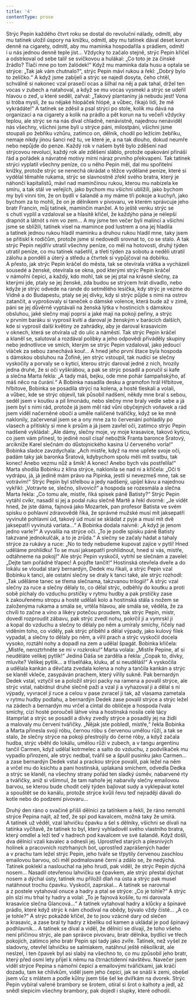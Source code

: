 ```yaml
---
title: '4'
contentType: prose
---
```


  

Strýc Pepin každého čtvrt roku se dostal do revoluční nálady, odmítl, aby mu tatínek uložil úspory na knížku, odmítl, aby mu tatínek dával deset korun denně na cigarety, odmítl, aby mu maminka hospodařila s prádlem, odmítl i u nás jednou denně teple jíst… Vždycky to začalo stejně, strýc Pepin křičel a odstrkoval od sebe talíř se svíčkovou a hulákal: „Co toto je za čínské žrádlo? Tlačí mne po tom žalódek!“ Když mu maminka dala husu a optala se strýce: „Tak jak vám chutnalo?“, strýc Pepin mávl rukou a řekl: „Dobrý bylo to zelíčko.“ A když jsme zabíjeli a strýc se najedl dosyta, čeho chtěl, schválně si nakonec vzal prasečí ocas a šilhal na něj a pak tahal, držel ten vocas v zubech a natahoval, a když se mu vocas vysmekl a strýc se udeřil hlavou o zeď, u které seděl, zařval: „Takový plan­taniny já nebudu jest! Vona si tróba myslí, že su nějaké hlopáček hlópé, a vůbec, říkajó lidi, že mě vykrádáte!“ A tatínek se zděsil a psal strýci po stole, kolik mu dává na organizaci a na cigarety a kolik na prádlo a pět korun na tu večeři vždycky teplou, ale strýc se na nás díval chladně, nenávistně, najednou nenáviděl nás všechny, všichni jsme byli u strýce páni, milostpáni, všichni jsme stoupali po žebříku vzhůru, zatímco on, dělník, chodil po ležícím žebříku, nemaje nikdy jinou šanci než tu, ve které je, a na tak dlouho, dokud neumře nebo nepůjde do penze. Každý rok v našem bytě bylo zděšení nad strýcovou revolucí, každý rok ale zděšení sláblo, protože opakování přináší řád a pořádek a návratné motivy mírní náraz prvního překvapení. Tak tatínek strýci vyplatil všechny peníze, co u něho Pepin měl, dal mu spořitelní knížky, protože strýc se nenechá okrádat o těžce vydělané peníze, které si vydělal těmahle rukama, strýc se slavnostně zřekl svého bratra, který je náhončí kapitalistů, mávl nad maminčinou rukou, kterou mu nabízela ke smíru, a tak stál ve veřejích, jako bychom mu všichni ublížili, jako bychom my byli vinni tím, že on bydlí v šalandě a my máme tři pokoje a kuchyň, jako bychom za to mohli, že on je dělníkem v pivovaru, ve kterém správcuje jeho bratr Francin, můj tatínek, maminčin manžel. A to ještě venku strýc se s chutí vyplil a vzdaloval se a hlasitě křičel, že každýho pána je nélepší drapnót a látnót s nim vo zem… A my jsme ten večer byli malincí a všichni jsme se sblížili, tatínek visel na mamince pod lustrem a ona jej hladila a tatínek jednou rukou hladil maminku a druhou rukou hladil mne, taky jsem se přitiskl k rodičům, protože jsme si nedovedli srovnat to, co se stalo. A tak strýc Pepin nejdřív utratil všechny peníze, co měl na hotovosti, druhý týden utratil peníze, co mu tatínek našetřil, a třetí týden za sobotu a neděli utratil zálohu a pondělí a úterý a středu a čtvrtek si vypůjčoval na dobírku. A přesto, jak strýc Pepin kráčel do města, tak se otevírala vrátka a vycházeli sousedé a ženské, otevírala se okna, pod kterými strýc Pepin kráčel v námořní čepici, a každý, kdo mohl, tak se jej ptal na krásné slečny, za kterými jde, ptaly se jej ženské, zda budou se strýcem hrát divadlo, nebo kdyže je strýc odvede na rande do setmělého lesíčka, kdy strýc je vezme do Vídně a do Budapestu, ptaly se jej dívky, kdy si strýc půjde s nimi na ostrov zatančit, a vyprošovaly si taneček o dámské volence, která bude až v zimě, páni se jej důvěrně vyptávali na ženská lýtka v hostincích s dámskou obsluhou, jaké slečny mají poprsí a jaké mají na pokoji peřiny, a strýc v prvním baráku si vyprosil kvítí a daroval je ženským v barácích dalších, kde si vyprosil další květiny ze zahrádky, aby je daroval krasavicím v oknech, která se otvírala už do ulic a náměstí. Tak strýc Pepin kráčel a klaněl se, salutoval a rozdával polibky a jeho odpovědi přiváděly skupiny nebo jednotlivce ve smích, kterým se strýc Pepin vzdaloval, jako jedoucí vláček za sebou zanechává kouř… A hned jeho první štace byla hospoda s dámskou obsluhou na Žofíně, jen strýc vstoupil, tak nudící se slečny vyskočily a porvaly se o kytici, kterou strýc daroval jedné z nich, hrozily jedna druhé, že si oči vyškrábou, a pak se strýc posadil a poručil si kafe a slečna Marta řekla: „A tady máš, bejku, ode mne pohár šampaňskýho, ať máš něco na čurání.“ A Bobinka nasadila desku a gramofon hrál Hřbitove, hřbitove, Bobinka se posadila strýci na kolena, a hosté tleskali a volali, a vůbec, kde se strýc objevil, tak působil nadšení, někdy mne bral s sebou, seděl jsem v koutku a pil limonádu, nebo slečny mne braly vedle sebe a já jsem byl s nimi rád, protože já jsem měl rád vůni obyčejných voňavek a rád jsem viděl načerněné obočí a uměle nalíčené tvářičky, když se ke mně naklonily, začervenal jsem se a ony mne za to červenání pohladily po vlasech a přitiskly si mne k prsům a já jsem zavřel oči, zatímco strýc Pepin nadšeně vykládal: „Ale dámy, slečny moje, vy moje krasavice, takovó kyticu, co jsem vám přinesl, to jedině nosil císař nebožtík Franta baronce Šratový, arcikníže Karel slečnám do důstojnického kasina U červeného vorla!“ Bobinka sladce zavzdychala: „Ach mistře, když na mne upřete svoje oči, padám taky jak baronka Šratová, kdybychom spolu měli mít svatbu, tak konec! Anebo vezmu nůž a šmik! A konec! Anebo bych vás postřelila!“ Marta shodila Bobinku z klína strýce, naklonila se nad ni a křičela: „Oči ti vydrápu, já, já jedině mám právo na Pipinka, jestli si nevezmeš mne, tak se votrávím!“ Strýc Pepin byl střelbou a jedy nadšený, upíjel kávu a najednou vykřikl: „Votravte se, slečno, slivovicí!“ a hospoda se rozesmála a slečna Marta řekla: „Co tomu ale, mistře, říká spisek páně Batisty?“ Strýc Pepin vytáhl cvikr, nasadil si jej a podal ruku slečně Martě a řekl dvorně: „Je vidět hned, že jste dáma, fajnová jako Mozartek, pan profesor Batista ve svém spisku o pohlavní zdravovědě říká, že správné mužské musí mít jaksepatří vyvinuté pohlavní úd, takový úd musí se skládat z pyje a musí mít dvě jaksepatří vyvinutá varlata…“ A Bobinka dodala naivně: „A když je jenom jedno varle?“ A vyvalila na strýce oči. „To je podle spisku páně Batisty takzvané jednokulčák, a to je zrůda.“ A slečny se začaly hádat a tahaly strýce za rukávy a ruce: „No to tedy nebudeme kupovat zajíce v pytli! Hned uděláme prohlídku! To se musí jaksepatří prohlídnout, hned si vás, mistře, odtáhneme na pokoj!“ Ale strýc Pepin vyskočil, vytrhl se slečnám a zavelel: „Dejte tam pořádné třapec! A pojďte tančit!“ Hostinská otevřela dveře a do lokálu se vloudal starý bernardýn, Dedek mu říkali, a strýc Pepin vzal Bobinku k tanci, ale ostatní slečny se draly k tanci také, ale strýc rozhodl: „Tak uděláme tanec se třema slečnama, takzvanou trilogii!“ A strýc vzal slečny za ruce a slečny dělaly to, co dělal strýc, odběhly do koutku a proti sobě píchaly do vzduchu prstíčky v rytmu hudby a pak prstíč­ky zase k zakouřenému stropu a hosté udělali kolo a hostinská stála s nožem se založenýma rukama a smála se, vrtěla hlavou, ale smála se, věděla, že za chvíli to začne a víno a likéry potečou proudem, tak strýc Pepin, mistr, dovedl rozproudit zábavu, pak strýc zvedl nohu, pokrčil ji a vymrskl ji a kopal do vzduchu a slečny to dělaly po něm a umíraly smíchy, řičely nad viděním toho, co viděly, pak strýc přiběhl a dělal výpady, jako kulový filek vypadal, a slečny to dělaly po něm, a vířil prach a strýc vyskočil docela vysoko, roztáhl nohy a dopadl na zem a udělal špagát. Bobinka křičela: „Mistře, neroztrhněte se mi v rozkroku!“ Marta volala: „Mistře Pepine, ať si neuděláte velikej pytlík!“ Jediná Dáša se zarděla a řekla: „Copak to, dívky, mluvíte? Velikej pytlík… a tříselňáka, kluku, ať si neuděláš!“ A vyskočila a udělala kankán a děvčata zvedala kolena a nohy a tančila kankán a strýc se klaněl vkleče, zasypáván prachem, který vířily sukně. Pak bernardýn Dedek vstal, vztyčil se a položil strýci packy na ramena a povalil strýce, ale strýc vstal, nabídnul druhé slečně paži a vzal ji a vyhazoval ji a dělal s ní výpady, vyvracel jí ruce a celou v pase zvracel ji tak, až vlasama zametala v rytmu hudby podlahu, a bernardýn Dedek zase povalil strýce a strýc ležel na zádech a bernardýn mu vrčel a cintal do obličeje a hospoda řvala smíchy, cizí hosté poroučeli láhve vína a hostinská nosila celé tácy štamprlat a strýc se posadil a dívky zvedly strýce a posadily jej na židli a malovaly mu červení tvářičky. „Nějak jste pobledl, mistře,“ řekla Bobinka a Marta přinesla svoji róbu, černou róbu s červenou umělou růží, a tak se stalo, že slečny strýce na pokoji přestrojily do černé róby, a když začala hudba, strýc vběhl do lokálu, umělou růži v zubech, a v tangu argentinu tančil Carmen, když udělal kotrmelec a salto do vzduchu, z podvlíkaček mu vypadlo přirození, ale strýc nedbal, tvářil se a špulil pusinku jako Carmen… a zase bernardýn Dedek vstal a prackou strýce povalil, pak ležel na něm a vrčel mu do ksichtu a paní hostinská, uplakaná smíchem, odvedla Dedka a strýc se klaněl, na všechny strany pořád ten sladký úsměv, nabarvené rty a tvářičky, aniž si všimnul, že tam nahoře jej nabarvily slečny emailovou barvou, se kterou bude chodit celý týden bajlovat sudy a vyklepávat kotel a spouštět se do kanálu, protože strýce kvůli řevu teď nejraději dávali do kotle nebo do podzemí pivovaru…

Druhý den ráno o svačině přišli dělníci za tatínkem a řekli, že ráno nemohli strýce Pepina najít, až teď, že spí pod kavalcem, možná taky že umírá. A tatínek už věděl, vzal lahvičku čpavku a šel s dělníky, všichni se dívali na tatínka vyčítavě, že tatínek to byl, který vyhladověl svého vlastního bratra, který omdlel a leží teď v hadrech pod kavalcem ve své šalandě. Když došli, dva dělníci vzali kavalec a odnesli jej. Uprostřed starých a plesnivých holínek a pracovních roztrhaných bot, uprostřed zaprášených hader a v prachu tam ležel strýc Pepin, jeho tváře se třpytily červenou zaschlou emailovou barvou, oči měl podmalované černí a zdálo se, že nedýchá. Tatínek poklekl a naslouchal na jeho hrudi, pak viděl, že strýc Pepin dýchá nosem… Nasadil otevřenou lahvičku se čpavkem, ale strýc přestal dýchat nosem a dýchal ústy, tatínek mu přiložil dlaň na ústa a strýc pak musel natáhnout trochu čpavku. Vyskočil, zaprskal… A tatínek se narovnal a z postele vytahoval onuce a hadry a ptal se strýce: „Co je tohle?“ A strýc pln slzí mu trhal ty hadry a volal: „To je fajnová košile, tu mi darovala krasavice slečna Glancová…“ A tatínek vytahoval hadry a klůcky a špinavé prádlo, které když strýc k nám chodíval na obědy, bývalo vždy čisté… „A co je tohle?“ A strýc pokaždé křičel, že to jsou vzácné dary od slečen a krasavic, a zase bral ty hadry z kbelíku od kamen a ukládal je pod špinavý podhlavník… A tatínek se díval a viděl, že dělníci se dívají, že toho všeho není příčinou strýc, ale pan správce pivovaru, bratr dělníka, bydlící ve třech pokojích, zatímco jeho bratr Pepin spí tady jako zvíře. Tatínek, než vyšel ze sladovny, otevřel lahvičku se salmiakem, natáhnul ještě několikrát, ale neslzel, i ten čpavek byl asi slabý na všechno to, co mu způsobil jeho bratr, který před osmi lety přijel k němu na čtrnáctidenní návštěvu. Navečer jsem viděl strýce Pepina s námořní čepicí a emailovými tvářičkami, jak kráčí dozadu, tam ke chlívkům, viděl jsem jeho čepici, jak se snáší k zemi, obešel jsem vůz s mlátem a podle kůlny jsem tiše šel ke dvířkám na dvorek. Strýc Pepin vybíral vařené brambory se šrotem, otíral si šrot o kalhoty a jedl, až snědl slepicím všechny brambory, pak dojedl i slupky, které odhodil.
